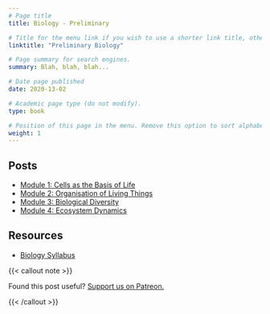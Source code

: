 ```yaml
---
# Page title
title: Biology - Preliminary

# Title for the menu link if you wish to use a shorter link title, otherwise remove this option.
linktitle: "Preliminary Biology"

# Page summary for search engines.
summary: Blah, blah, blah...

# Date page published
date: 2020-13-02

# Academic page type (do not modify).
type: book

# Position of this page in the menu. Remove this option to sort alphabetically.
weight: 1
---
```


## Posts

- [Module 1: Cells as the Basis of Life](module-1/)
- [Module 2: Organisation of Living Things](module-2/)
- [Module 3: Biological Diversity](module-3/)
- [Module 4: Ecosystem Dynamics](module-4/)

## Resources

- [Biology Syllabus](/nesa/657d2611-c201-49ce-a18e-ef0f786a5de0/biology-stage-6-syllabus-2017.pdf?MOD=AJPERES&CVID=)

{{< callout note >}}

Found this post useful? [Support us on Patreon.](https://patreon.com/schoolnotes)

{{< /callout >}}
